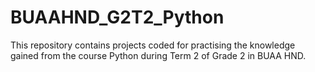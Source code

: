 # BUAAHND_G2T2_Python
This repository contains projects coded for practising the knowledge gained from the course Python during Term 2 of Grade 2 in BUAA HND.

